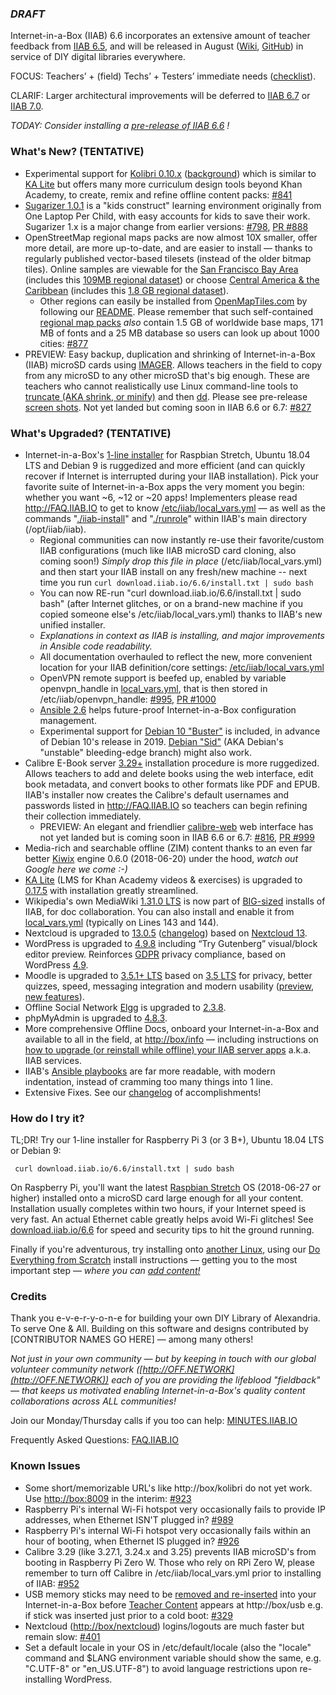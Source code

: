 ### _**DRAFT**_

Internet-in-a-Box (IIAB) 6.6 incorporates an extensive amount of teacher feedback from [IIAB 6.5](https://github.com/iiab/iiab/wiki/IIAB-6.5-Release-Notes), and will be released in August ([Wiki](http://wiki.iiab.io/6.6), [GitHub](https://github.com/iiab/iiab/milestone/3)) in service of DIY digital libraries everywhere.

FOCUS: Teachers’ + (field) Techs’ + Testers’ immediate needs (<a href=https://github.com/iiab/iiab/pull/840>checklist</a>).

CLARIF: Larger architectural improvements will be deferred to [IIAB 6.7](http://wiki.iiab.io/6.7) or [IIAB 7.0](https://github.com/iiab/iiab/milestone/5).

_TODAY: Consider installing a <a href=http://download.iiab.io/6.6>pre-release of IIAB 6.6</a> !_

### What's New? (TENTATIVE)

* Experimental support for [Kolibri 0.10.x](https://blog.learningequality.org/kolibri-v0-10-is-released-4e673398f116) ([background](https://blog.learningequality.org/startwithkolibri-58227e98dde)) which is similar to [KA Lite](https://learningequality.org/ka-lite/) but offers many more curriculum design tools beyond Khan Academy, to create, remix and refine offline content packs:  [#841](https://github.com/iiab/iiab/issues/841#issuecomment-405767755)
* [Sugarizer 1.0.1](http://sugarizer.org) is a "kids construct" learning environment originally from One Laptop Per Child, with easy accounts for kids to save their work.  Sugarizer 1.x is a major change from earlier versions:  [#798](https://github.com/iiab/iiab/issues/798#issuecomment-405609004), [PR #888](https://github.com/iiab/iiab/pull/888#issuecomment-404370082)
* OpenStreetMap regional maps packs are now almost 10X smaller, offer more detail, are more up-to-date, and are easier to install &mdash; thanks to regularly published vector-based tilesets (instead of the older bitmap tiles).  Online samples are viewable for the [San Francisco Bay Area](http://medbox.iiab.me/modules/en-osm-omt-min/) (includes this [109MB regional dataset](https://openmaptiles.com/downloads/north-america/us/california/san-francisco-bay/)) or choose [Central America & the Caribbean](http://medbox.iiab.me/modules/en-osm-omt-central-am/) (includes this [1.8 GB regional dataset](https://openmaptiles.com/downloads/central-america/)).
  * Other regions can easily be installed from [OpenMapTiles.com](https://openmaptiles.com/downloads/planet/) by following our [README](https://github.com/iiab/iiab-factory/blob/master/content/vector-tiles/README.md).  Please remember that such self-contained [regional map packs](http://download.iiab.io/content/OSM/vector-tiles/) _also_ contain 1.5 GB of worldwide base maps, 171 MB of fonts and a 25 MB database so users can look up about 1000 cities:  [#877](https://github.com/iiab/iiab/issues/877#issuecomment-405935272)
* PREVIEW: Easy backup, duplication and shrinking of Internet-in-a-Box (IIAB) microSD cards using [IMAGER](http://download.iiab.io/packages/imager/).  Allows teachers in the field to copy from any microSD to any other microSD that's big enough.  These are teachers who cannot realistically use Linux command-line tools to [truncate (AKA shrink, or minify)](https://github.com/iiab/iiab-factory/tree/master/box/rpi) and then [dd](https://www.linuxnix.com/what-you-should-know-about-linux-dd-command/).  Please see pre-release [screen shots](https://github.com/iiab/iiab-factory/blob/master/box/rpi/imager/docs/README.md).  Not yet landed but coming soon in IIAB 6.6 or 6.7:  [#827](https://github.com/iiab/iiab/issues/827)

### What's Upgraded? (TENTATIVE)

* Internet-in-a-Box's [1-line installer](http://download.iiab.io/6.6/) for Raspbian Stretch, Ubuntu 18.04 LTS and Debian 9 is ruggedized and more efficient (and can quickly recover if Internet is interrupted during your IIAB installation).  Pick your favorite suite of Internet-in-a-Box apps the very moment you begin: whether you want ~6, ~12 or ~20 apps!  Implementers please read http://FAQ.IIAB.IO to get to know [/etc/iiab/local_vars.yml](http://wiki.iiab.io/local_vars.yml) — as well as the commands "[./iiab-install](https://github.com/iiab/iiab/blob/master/iiab-install)" and "[./runrole](https://github.com/iiab/iiab/blob/master/runrole)" within IIAB's main directory (/opt/iiab/iiab).
  * Regional communities can now instantly re-use their favorite/custom IIAB configurations (much like IIAB microSD card cloning, also coming soon!)  *Simply drop this file in place* (/etc/iiab/local_vars.yml) and then start your IIAB install on any fresh/new machine -- next time you run `curl download.iiab.io/6.6/install.txt | sudo bash`
  * You can now RE-run "curl download.iiab.io/6.6/install.txt | sudo bash" (after Internet glitches, or on a brand-new machine if you copied someone else's /etc/iiab/local_vars.yml) thanks to IIAB's new unified installer.
  * *Explanations in context as IIAB is installing, and major improvements in Ansible code readability.*
  * All documentation overhauled to reflect the new, more convenient location for your IIAB definition/core settings: [/etc/iiab/local_vars.yml](http://wiki.laptop.org/go/IIAB/local_vars.yml)
  * OpenVPN remote support is beefed up, enabled by variable openvpn_handle in [local_vars.yml](http://wiki.laptop.org/go/IIAB/local_vars.yml), that is then stored in /etc/iiab/openvpn_handle:  [#995](https://github.com/iiab/iiab/issues/995), [PR #1000](https://github.com/iiab/iiab/pull/1000)
  * [Ansible 2.6](https://docs.ansible.com/ansible/2.6/porting_guides/porting_guide_2.6.html) helps future-proof Internet-in-a-Box configuration management.
  * Experimental support for [Debian 10 "Buster"](https://www.debian.org/devel/debian-installer/) is included, in advance of Debian 10's release in 2019.  [Debian "Sid"](http://cdimage.debian.org/cdimage/daily-builds/sid_d-i/current/amd64/iso-cd/) (AKA Debian's "unstable" bleeding-edge branch) might also work.
* Calibre E-Book server [3.29+](https://calibre-ebook.com/whats-new) installation procedure is more ruggedized.  Allows teachers to add and delete books using the web interface, edit book metadata, and convert books to other formats like PDF and EPUB.  IIAB's installer now creates the Calibre's default usernames and passwords listed in http://FAQ.IIAB.IO so teachers can begin refining their collection immediately.
  * PREVIEW: An elegant and friendlier [calibre-web](https://github.com/janeczku/calibre-web) web interface has not yet landed but is coming soon in IIAB 6.6 or 6.7:  [#816](https://github.com/iiab/iiab/issues/816), [PR #999](https://github.com/iiab/iiab/pull/999)
* Media-rich and searchable offline (ZIM) content thanks to an even far better [Kiwix](http://www.kiwix.org/) engine 0.6.0 (2018-06-20) under the hood, _watch out Google here we come :-)_
* [KA Lite](http://ka-lite.readthedocs.io/en/latest/installguide/release_notes.html) (LMS for Khan Academy videos & exercises) is upgraded to [0.17.5](https://github.com/learningequality/ka-lite/releases/tag/v0.17.5) with installation greatly streamlined.
* Wikipedia's own MediaWiki [1.31.0 LTS](https://www.mediawiki.org/wiki/MediaWiki_1.31) is now part of [BIG-sized](http://wiki.iiab.io/local_vars_big.yml) installs of IIAB, for doc collaboration.  You can also install and enable it from [local_vars.yml](http://wiki.iiab.io/local_vars.yml) (typically on Lines 143 and 144).
* Nextcloud is upgraded to [13.0.5](https://nextcloud.com/blog/nextcloud-13.0.5-and-12.0.10-secure-and-stabilize-your-server/) ([changelog](https://nextcloud.com/changelog/)) based on [Nextcloud 13](https://nextcloud.com/blog/nextcloud-13-brings-secure-file-sync-and-collaboration-to-the-next-level/).
* WordPress is upgraded to [4.9.8](https://wordpress.org/news/2018/08/wordpress-4-9-8-maintenance-release/) including “Try Gutenberg” visual/block editor preview.  Reinforces [GDPR](https://en.wikipedia.org/wiki/General_Data_Protection_Regulation) privacy compliance, based on WordPress [4.9](https://wordpress.org/news/2017/11/tipton/).
* Moodle is upgraded to [3.5.1+ LTS](https://docs.moodle.org/dev/Moodle_3.5.1_release_notes) based on [3.5 LTS](https://docs.moodle.org/dev/Moodle_3.5_release_notes) for privacy, better quizzes, speed, messaging integration and modern usability ([preview](https://www.moodlenews.com/2018/privacy-better-quizzes-faster-and-modern-the-latest-scoop-on-moodle-3-5/), [new features](https://docs.moodle.org/35/en/New_features)).
* Offline Social Network [Elgg](http://learn.elgg.org/en/2.3/) is upgraded to [2.3.8](https://github.com/Elgg/Elgg/blob/2.3.8/CHANGELOG.md).
* phpMyAdmin is upgraded to [4.8.3](https://www.phpmyadmin.net/news/).
* More comprehensive Offline Docs, onboard your Internet-in-a-Box and available to all in the field, at [http://box/info](http://box/info) &mdash; including instructions on [how to upgrade (or reinstall while offline) your IIAB server apps](http://FAQ.IIAB.IO#Can_I_upgrade_or_reinstall_server_apps.3F) a.k.a. IIAB services.
* IIAB's [Ansible playbooks](https://github.com/iiab/iiab/tree/master/roles) are far more readable, with modern indentation, instead of cramming too many things into 1 line.
* Extensive Fixes.  See our [changelog](https://github.com/iiab/iiab/milestone/3?closed=1) of accomplishments!

### How do I try it?

TL;DR!  Try our 1-line installer for Raspberry Pi 3 (or 3 B+), Ubuntu 18.04 LTS or Debian 9:

     curl download.iiab.io/6.6/install.txt | sudo bash

On Raspberry Pi, you'll want the latest [Raspbian Stretch](https://www.raspberrypi.org/downloads/raspbian/) OS (2018-06-27 or higher) installed onto a microSD card large enough for all your content.  Installation usually completes within two hours, if your Internet speed is very fast.  An actual Ethernet cable greatly helps avoid Wi-Fi glitches!  See [download.iiab.io/6.6](http://download.iiab.io/6.6/) for speed and security tips to hit the ground running.

Finally if you're adventurous, try installing onto [another Linux](https://github.com/iiab/iiab/wiki/IIAB-Platforms), using our [Do Everything from Scratch](https://github.com/iiab/iiab/wiki/IIAB-Installation#do-everything-from-scratch) install instructions &mdash; getting you to the most important step &mdash; _where you can [add content!](https://github.com/iiab/iiab/wiki/IIAB-Installation#add-content)_

### Credits

Thank you e-v-e-r-y-o-n-e for building your own DIY Library of Alexandria.  To serve One & All.  Building on this software and designs contributed by [CONTRIBUTOR NAMES GO HERE] &mdash; among many others!

_Not just in your own community &mdash; but by keeping in touch with our global volunteer community network ([http://OFF.NETWORK](http://OFF.NETWORK)) each of you are providing the lifeblood "fieldback" &mdash; that keeps us motivated enabling Internet-in-a-Box's quality content collaborations across ALL communities!_

Join our Monday/Thursday calls if you too can help: [MINUTES.IIAB.IO](http://MINUTES.IIAB.IO)

Frequently Asked Questions: [FAQ.IIAB.IO](http://FAQ.IIAB.IO)

### Known Issues

* Some short/memorizable URL's like http://box/kolibri do not yet work.  Use [http://box:8009](http://box:8009) in the interim:  [#923](https://github.com/iiab/iiab/issues/923)
* Raspberry Pi's internal Wi-Fi hotspot very occasionally fails to provide IP addresses, when Ethernet ISN'T plugged in? 
 [#989](https://github.com/iiab/iiab/issues/989)
* Raspberry Pi's internal Wi-Fi hotspot very occasionally fails within an hour of booting, when Ethernet IS plugged in?  [#926](https://github.com/iiab/iiab/issues/926)
* Calibre 3.29 (like 3.27.1, 3.24.x and 3.25) prevents IIAB microSD's from booting in Raspberry Pi Zero W.  Those who rely on RPi Zero W, please remember to turn off Calibre in /etc/iiab/local_vars.yml prior to installing of IIAB:  [#952](https://github.com/iiab/iiab/issues/952)
* USB memory sticks may need to be [removed and re-inserted](https://github.com/iiab/iiab/issues/329#issuecomment-333330362) into your Internet-in-a-Box before [Teacher Content](http://FAQ.IIAB.IO#Can_teachers_display_their_own_content.3F) appears at http://box/usb e.g. if stick was inserted just prior to a cold boot:  [#329](https://github.com/iiab/iiab/issues/329)
* Nextcloud ([http://box/nextcloud](http://box/nextcloud)) logins/logouts are much faster but remain slow:  [#401](https://github.com/iiab/iiab/issues/401)
* Set a default locale in your OS in /etc/default/locale (also the "locale" command and $LANG environment variable should show the same, e.g. "C.UTF-8" or "en_US.UTF-8") to avoid language restrictions upon re-installing WordPress.